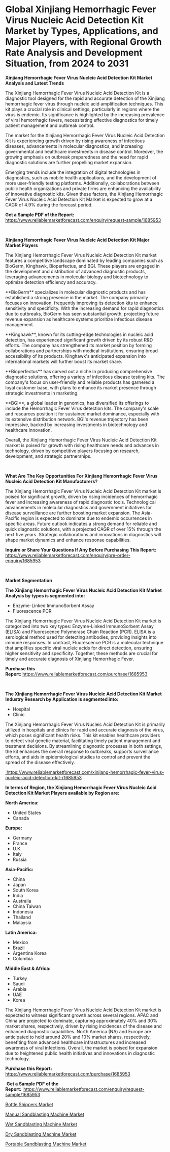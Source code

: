 <p><h1>Global Xinjiang Hemorrhagic Fever Virus Nucleic Acid Detection Kit Market by Types, Applications, and Major Players, with Regional Growth Rate Analysis and Development Situation, from 2024 to 2031</h1></p><p><strong>Xinjiang Hemorrhagic Fever Virus Nucleic Acid Detection Kit Market Analysis and Latest Trends</strong></p>
<p><p>The Xinjiang Hemorrhagic Fever Virus Nucleic Acid Detection Kit is a diagnostic tool designed for the rapid and accurate detection of the Xinjiang hemorrhagic fever virus through nucleic acid amplification techniques. This kit plays a crucial role in clinical settings, particularly in regions where the virus is endemic. Its significance is highlighted by the increasing prevalence of viral hemorrhagic fevers, necessitating effective diagnostics for timely patient management and outbreak control.</p><p>The market for the Xinjiang Hemorrhagic Fever Virus Nucleic Acid Detection Kit is experiencing growth driven by rising awareness of infectious diseases, advancements in molecular diagnostics, and increasing governmental and healthcare investments in disease control. Moreover, the growing emphasis on outbreak preparedness and the need for rapid diagnostic solutions are further propelling market expansion.</p><p>Emerging trends include the integration of digital technologies in diagnostics, such as mobile health applications, and the development of more user-friendly testing platforms. Additionally, collaborations between public health organizations and private firms are enhancing the availability of innovative diagnostic kits. Given these factors, the Xinjiang Hemorrhagic Fever Virus Nucleic Acid Detection Kit Market is expected to grow at a CAGR of 4.9% during the forecast period.</p></p>
<p><strong>Get a Sample PDF of the Report:&nbsp;</strong> <a href="https://www.reliablemarketforecast.com/enquiry/request-sample/1685953?utm_campaign=1674&utm_medium=2&utm_source=Github&utm_content=ia&utm_term=17122024&utm_id=xinjiang-hemorrhagic-fever-virus-nucleic-acid-detection-kit">https://www.reliablemarketforecast.com/enquiry/request-sample/1685953</a></p>
<p>&nbsp;</p>
<p><strong>Xinjiang Hemorrhagic Fever Virus Nucleic Acid Detection Kit Major Market Players</strong></p>
<p><p>The Xinjiang Hemorrhagic Fever Virus Nucleic Acid Detection Kit market features a competitive landscape dominated by leading companies such as BioGerm, Kinghawk, Bioperfectus, and BGI. These players are engaged in the development and distribution of advanced diagnostic products, leveraging advancements in molecular biology and biotechnology to optimize detection efficiency and accuracy.</p><p>**BioGerm** specializes in molecular diagnostic products and has established a strong presence in the market. The company primarily focuses on innovation, frequently improving its detection kits to enhance sensitivity and specificity. With the increasing demand for rapid diagnostics due to outbreaks, BioGerm has seen substantial growth, projecting future revenue expansion as healthcare systems prioritize infectious disease management.</p><p>**Kinghawk**, known for its cutting-edge technologies in nucleic acid detection, has experienced significant growth driven by its robust R&D efforts. The company has strengthened its market position by forming collaborations and partnerships with medical institutions, ensuring broad accessibility of its products. Kinghawk's anticipated expansion into international markets will further boost its market share.</p><p>**Bioperfectus** has carved out a niche in producing comprehensive diagnostic solutions, offering a variety of infectious disease testing kits. The company's focus on user-friendly and reliable products has garnered a loyal customer base, with plans to enhance its market presence through strategic investments in marketing.</p><p>**BGI**, a global leader in genomics, has diversified its offerings to include the Hemorrhagic Fever Virus detection kits. The company's scale and resources position it for sustained market dominance, especially with its extensive distribution network. BGI's revenue trajectory has been impressive, backed by increasing investments in biotechnology and healthcare innovation.</p><p>Overall, the Xinjiang Hemorrhagic Fever Virus Nucleic Acid Detection Kit market is poised for growth with rising healthcare needs and advances in technology, driven by competitive players focusing on research, development, and strategic partnerships.</p></p>
<p>&nbsp;</p>
<p><strong>What Are The Key Opportunities For Xinjiang Hemorrhagic Fever Virus Nucleic Acid Detection Kit Manufacturers?</strong></p>
<p><p>The Xinjiang Hemorrhagic Fever Virus Nucleic Acid Detection Kit market is poised for significant growth, driven by rising incidences of hemorrhagic fever and increasing awareness of rapid diagnostic tools. Technological advancements in molecular diagnostics and government initiatives for disease surveillance are further boosting market expansion. The Asia-Pacific region is expected to dominate due to endemic occurrences in specific areas. Future outlook indicates a strong demand for reliable and quick diagnostic solutions, with a projected CAGR of over 15% through the next five years. Strategic collaborations and innovations in diagnostics will shape market dynamics and enhance response capabilities.</p></p>
<p><strong>Inquire or Share Your Questions If Any Before Purchasing This Report:</strong> <a href="https://www.reliablemarketforecast.com/enquiry/pre-order-enquiry/1685953?utm_campaign=1674&utm_medium=2&utm_source=Github&utm_content=ia&utm_term=17122024&utm_id=xinjiang-hemorrhagic-fever-virus-nucleic-acid-detection-kit">https://www.reliablemarketforecast.com/enquiry/pre-order-enquiry/1685953</a></p>
<p>&nbsp;</p>
<p><strong>Market Segmentation</strong></p>
<p><strong>The Xinjiang Hemorrhagic Fever Virus Nucleic Acid Detection Kit Market Analysis by types is segmented into:</strong></p>
<p><ul><li>Enzyme-Linked ImmunoSorbent Assay</li><li>Fluorescence PCR</li></ul></p>
<p><p>The Xinjiang Hemorrhagic Fever Virus Nucleic Acid Detection Kit market is categorized into two key types: Enzyme-Linked ImmunoSorbent Assay (ELISA) and Fluorescence Polymerase Chain Reaction (PCR). ELISA is a serological method used for detecting antibodies, providing insights into immune responses. In contrast, Fluorescence PCR is a molecular technique that amplifies specific viral nucleic acids for direct detection, ensuring higher sensitivity and specificity. Together, these methods are crucial for timely and accurate diagnosis of Xinjiang Hemorrhagic Fever.</p></p>
<p><strong>Purchase this Report:&nbsp;</strong><a href="https://www.reliablemarketforecast.com/purchase/1685953?utm_campaign=1674&utm_medium=2&utm_source=Github&utm_content=ia&utm_term=17122024&utm_id=xinjiang-hemorrhagic-fever-virus-nucleic-acid-detection-kit">https://www.reliablemarketforecast.com/purchase/1685953</a></p>
<p>&nbsp;</p>
<p><strong>The Xinjiang Hemorrhagic Fever Virus Nucleic Acid Detection Kit Market Industry Research by Application is segmented into:</strong></p>
<p><ul><li>Hospital</li><li>Clinic</li></ul></p>
<p><p>The Xinjiang Hemorrhagic Fever Virus Nucleic Acid Detection Kit is primarily utilized in hospitals and clinics for rapid and accurate diagnosis of the virus, which poses significant health risks. This kit enables healthcare providers to detect viral genetic material, facilitating timely patient management and treatment decisions. By streamlining diagnostic processes in both settings, the kit enhances the overall response to outbreaks, supports surveillance efforts, and aids in epidemiological studies to control and prevent the spread of the disease effectively.</p></p>
<p><a href="https://www.reliablemarketforecast.com/xinjiang-hemorrhagic-fever-virus-nucleic-acid-detection-kit-r1685953?utm_campaign=1674&utm_medium=2&utm_source=Github&utm_content=ia&utm_term=17122024&utm_id=xinjiang-hemorrhagic-fever-virus-nucleic-acid-detection-kit">&nbsp;https://www.reliablemarketforecast.com/xinjiang-hemorrhagic-fever-virus-nucleic-acid-detection-kit-r1685953</a></p>
<p><strong>In terms of Region, the Xinjiang Hemorrhagic Fever Virus Nucleic Acid Detection Kit Market Players available by Region are:</strong></p>
<p>
    <p> <strong> North America: </strong>
        <ul>
            <li>United States</li>
            <li>Canada</li>
        </ul>
        </p> 
    <p> <strong> Europe: </strong>
        <ul>
            <li>Germany</li>
            <li>France</li>
            <li>U.K.</li>
            <li>Italy</li>
            <li>Russia</li>
        </ul>
        </p> 
    <p> <strong> Asia-Pacific: </strong>
        <ul>
            <li>China</li>
            <li>Japan</li>
            <li>South Korea</li>
            <li>India</li>
            <li>Australia</li>
            <li>China Taiwan</li>
            <li>Indonesia</li>
            <li>Thailand</li>
            <li>Malaysia</li>
        </ul>
        </p> 
    <p> <strong> Latin America: </strong>
        <ul>
            <li>Mexico</li>
            <li>Brazil</li>
            <li>Argentina Korea</li>
            <li>Colombia</li>
        </ul>
        </p> 
    <p> <strong> Middle East & Africa: </strong>
        <ul>
            <li>Turkey</li>
            <li>Saudi</li>
            <li>Arabia</li>
            <li>UAE</li>
            <li>Korea</li>
        </ul>
    </p>
    </p>
<p><p>The Xinjiang Hemorrhagic Fever Virus Nucleic Acid Detection Kit market is expected to witness significant growth across several regions. APAC and China are projected to dominate, capturing approximately 40% and 30% market shares, respectively, driven by rising incidences of the disease and enhanced diagnostic capabilities. North America (NA) and Europe are anticipated to hold around 20% and 10% market shares, respectively, benefiting from advanced healthcare infrastructures and increased awareness of viral infections. Overall, the market is poised for expansion due to heightened public health initiatives and innovations in diagnostic technology.</p></p>
<p><strong>Purchase this Report: </strong><a href="https://www.reliablemarketforecast.com/purchase/1685953?utm_campaign=1674&utm_medium=2&utm_source=Github&utm_content=ia&utm_term=17122024&utm_id=xinjiang-hemorrhagic-fever-virus-nucleic-acid-detection-kit">https://www.reliablemarketforecast.com/purchase/1685953</a></p>
<p>&nbsp;<strong>Get a Sample PDF of the Report:&nbsp;&nbsp;</strong><a href="https://www.reliablemarketforecast.com/enquiry/request-sample/1685953?utm_campaign=1674&utm_medium=2&utm_source=Github&utm_content=ia&utm_term=17122024&utm_id=xinjiang-hemorrhagic-fever-virus-nucleic-acid-detection-kit">https://www.reliablemarketforecast.com/enquiry/request-sample/1685953</a></p>
<p><strong></strong></p>
<p><p><a href="https://www.linkedin.com/pulse/understanding-global-bottle-shippers-marketsgrowth-potential-ei3jf?utm_campaign=1674&utm_medium=2&utm_source=Github&utm_content=ia&utm_term=17122024&utm_id=xinjiang-hemorrhagic-fever-virus-nucleic-acid-detection-kit">Bottle Shippers Market</a></p><p><a href="https://www.linkedin.com/pulse/current-size-growth-projection-manual-sandblasting-machine-g8j8f?utm_campaign=1674&utm_medium=2&utm_source=Github&utm_content=ia&utm_term=17122024&utm_id=xinjiang-hemorrhagic-fever-virus-nucleic-acid-detection-kit">Manual Sandblasting Machine Market</a></p><p><a href="https://www.linkedin.com/pulse/pulse-wet-sandblasting-machine-rhythms-change-market-resonance-sfowf?utm_campaign=1674&utm_medium=2&utm_source=Github&utm_content=ia&utm_term=17122024&utm_id=xinjiang-hemorrhagic-fever-virus-nucleic-acid-detection-kit">Wet Sandblasting Machine Market</a></p><p><a href="https://www.linkedin.com/pulse/future-dry-sandblasting-machine-market-industry-overview-growth-u3rof?utm_campaign=1674&utm_medium=2&utm_source=Github&utm_content=ia&utm_term=17122024&utm_id=xinjiang-hemorrhagic-fever-virus-nucleic-acid-detection-kit">Dry Sandblasting Machine Market</a></p><p><a href="https://www.linkedin.com/pulse/portable-sandblasting-machinemarket-analysis-forecastinggrowth-xohjf?utm_campaign=1674&utm_medium=2&utm_source=Github&utm_content=ia&utm_term=17122024&utm_id=xinjiang-hemorrhagic-fever-virus-nucleic-acid-detection-kit">Portable Sandblasting Machine Market</a></p></p>